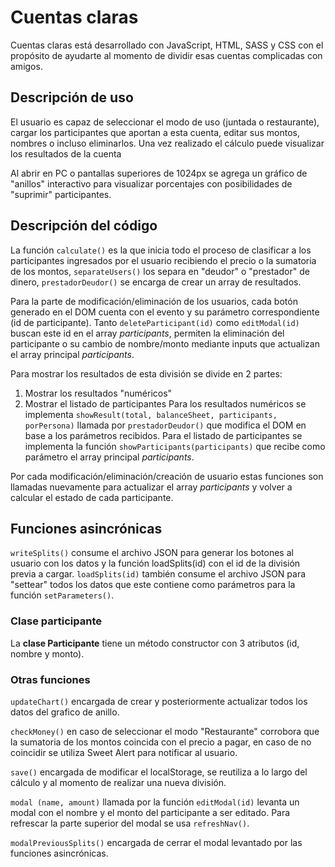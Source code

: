 # Cuentas claras

Cuentas claras está desarrollado con JavaScript, HTML, SASS y CSS con el propósito de ayudarte al momento de dividir esas cuentas complicadas con amigos.

## Descripción de uso

El usuario es capaz de seleccionar el modo de uso (juntada o restaurante), cargar los participantes que aportan a esta cuenta, editar sus montos, nombres o incluso eliminarlos. Una vez realizado el cálculo puede visualizar los resultados de la cuenta

Al abrir en PC o pantallas superiores de 1024px se agrega un gráfico de "anillos" interactivo para visualizar porcentajes con posibilidades de "suprimir" participantes.

## Descripción del código

La función `calculate()` es la que inicia todo el proceso de clasificar a los participantes ingresados por el usuario recibiendo el precio o la sumatoria de los montos, `separateUsers()` los separa en "deudor" o "prestador" de dinero, `prestadorDeudor()` se encarga de crear un array de resultados.

Para la parte de modificación/eliminación de los usuarios, cada botón generado en el DOM cuenta con el evento y su parámetro correspondiente (id de participante). Tanto `deleteParticipant(id)` como `editModal(id)` buscan este id en el array *participants*, permiten la eliminación del participante o su cambio de nombre/monto mediante inputs que actualizan el array principal *participants*.

Para mostrar los resultados de esta división se divide en 2 partes:
1. Mostrar los resultados "numéricos"
2. Mostrar el listado de participantes
Para los resultados numéricos se implementa `showResult(total, balanceSheet, participants, porPersona)` llamada por `prestadorDeudor()` que modifica el DOM en base a los parámetros recibidos. 
Para el listado de participantes se implementa la función `showParticipants(participants)` que recibe como parámetro el array principal *participants*.

Por cada modificación/eliminación/creación de usuario estas funciones son llamadas nuevamente para actualizar el array *participants* y volver a calcular el estado de cada participante.

## Funciones asincrónicas

`writeSplits()` consume el archivo JSON para generar los botones al usuario con los datos y la función loadSplits(id) con el id de la división previa a cargar. `loadSplits(id)` también consume el archivo JSON para "settear" todos los datos que este contiene como parámetros para la función `setParameters()`.

### Clase participante

La **clase Participante** tiene un método constructor con 3 atributos (id, nombre y monto).

### Otras funciones

`updateChart()` encargada de crear y posteriormente actualizar todos los datos del grafico de anillo.

`checkMoney()` en caso de seleccionar el modo "Restaurante" corrobora que la sumatoria de los montos coincida con el precio a pagar, en caso de no coincidir se utiliza Sweet Alert para notificar al usuario.

`save()` encargada de modificar el localStorage, se reutiliza a lo largo del cálculo y al momento de realizar una nueva división.

`modal (name, amount)` llamada por la función `editModal(id)` levanta un modal con el nombre y el monto del participante a ser editado. Para refrescar la parte superior del modal se usa `refreshNav()`.

`modalPreviousSplits()` encargada de cerrar el modal levantado por las funciones asincrónicas.

